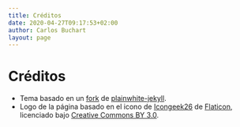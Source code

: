 ```yaml
---
title: Créditos
date: 2020-04-27T09:17:53+02:00
author: Carlos Buchart
layout: page
---
```

# Créditos
- Tema basado en un [fork](https://github.com/BlogHeaderFiles/plainwhite-jekyll) de [plainwhite-jekyll](https://github.com/samarsault/plainwhite-jekyll).
- Logo de la página basado en el icono de [Icongeek26](https://www.flaticon.com/authors/icongeek26) de [Flaticon](https://www.flaticon.com), licenciado bajo [Creative Commons BY 3.0](https://creativecommons.org/licenses/by/3.0/).
